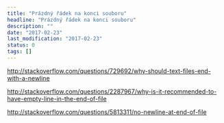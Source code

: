 ```yaml
---
title: "Prázdný řádek na konci souboru"
headline: "Prázdný řádek na konci souboru"
description: ""
date: "2017-02-23"
last_modification: "2017-02-23"
status: 0
tags: []
---
```


http://stackoverflow.com/questions/729692/why-should-text-files-end-with-a-newline

http://stackoverflow.com/questions/2287967/why-is-it-recommended-to-have-empty-line-in-the-end-of-file

http://stackoverflow.com/questions/5813311/no-newline-at-end-of-file